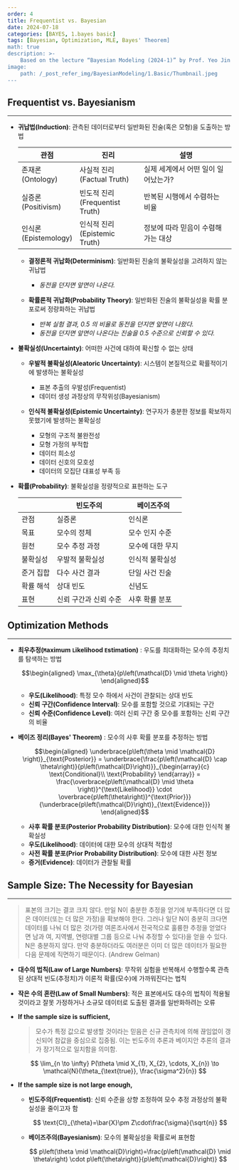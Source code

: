 ```yaml
---
order: 4
title: Frequentist vs. Bayesian
date: 2024-07-18
categories: [BAYES, 1.bayes basic]
tags: [Bayesian, Optimization, MLE, Bayes' Theorem]
math: true
description: >-
    Based on the lecture “Bayesian Modeling (2024-1)” by Prof. Yeo Jin Chung, Dept. of AI, Big Data & Management, College of Business Administration, Kookmin Univ.
image:
    path: /_post_refer_img/BayesianModeling/1.Basic/Thumbnail.jpeg
---
```


## Frequentist vs. Bayesianism
-----

- **귀납법(Induction)**: 관측된 데이터로부터 일반화된 진술(혹은 모형)을 도출하는 방법

    | 관점 | 진리 | 설명 |
    |---|---|---|
    | 존재론<br>(Ontology) | 사실적 진리<br>(Factual Truth) | 실제 세계에서 어떤 일이 일어났는가? |
    | 실증론<br>(Positivism) | 빈도적 진리<br>(Frequentist Truth) | 반복된 시행에서 수렴하는 비율 |
    | 인식론<br>(Epistemology) | 인식적 진리<br>(Epistemic Truth) | 정보에 따라 믿음이 수렴해가는 대상 |

    - **결정론적 귀납화(Determinism)**: 일반화된 진술의 불확실성을 고려하지 않는 귀납법
        - *동전을 던지면 앞면이 나온다.*

    - **확률론적 귀납화(Probability Theory)**: 일반화된 진술의 불확실성을 확률 분포로써 정량화하는 귀납법
        - *반복 실험 결과, $0.5$ 의 비율로 동전을 던지면 앞면이 나왔다.*
        - *동전을 던지면 앞면이 나온다는 진술을 $0.5$ 수준으로 신뢰할 수 있다.*

- **불확실성(Uncertainty)**: 어떠한 사건에 대하여 확신할 수 없는 상태
    - **우발적 불확실성(Aleatoric Uncertainty)**: 시스템이 본질적으로 확률적이기에 발생하는 불확실성
        - 표본 추출의 우발성(Frequentist)
        - 데이터 생성 과정상의 무작위성(Bayesianism)
    
    - **인식적 불확실성(Epistemic Uncertainty)**: 연구자가 충분한 정보를 확보하지 못했기에 발생하는 불확실성
        - 모형의 구조적 불완전성
        - 모형 가정의 부적합
        - 데이터 희소성
        - 데이터 신호의 모호성
        - 데이터의 모집단 대표성 부족 등

- **확률(Probability)**: 불확실성을 정량적으로 표현하는 도구

    | | 빈도주의 | 베이즈주의 |
    |---|---|---|
    | 관점 | 실증론 | 인식론 |
    | 목표 | 모수의 정체 | 모수 인지 수준 |
    | 원천 | 모수 추정 과정 | 모수에 대한 무지 |
    | 불확실성 | 우발적 불확실성 | 인식적 불확실성 |
    | 준거 집합 | 다수 사건 결과 | 단일 사건 진술 |
    | 확률 해석 | 상대 빈도 | 신념도 |
    | 표현 | 신뢰 구간과 신뢰 수준 | 사후 확률 분포 |

## Optimization Methods
-----

- **최우추정(`M`aximum `L`ikelihood `E`stimation)** : 우도를 최대화하는 모수의 추정치를 탐색하는 방법

    $$\begin{aligned}
    \max_{\theta}{p\left(\mathcal{D} \mid \theta \right)}
    \end{aligned}$$

    - **우도(Likelihood)**: 특정 모수 하에서 사건이 관찰되는 상대 빈도
    - **신뢰 구간(Confidence Interval)**: 모수를 포함할 것으로 기대되는 구간
    - **신뢰 수준(Confidence Level)**: 여러 신뢰 구간 중 모수를 포함하는 신뢰 구간의 비율

- **베이즈 정리(Bayes' Theorem)** : 모수의 사후 확률 분포를 추정하는 방법

    $$\begin{aligned}
    \underbrace{p\left(\theta \mid \mathcal{D} \right)}_{\text{Posterior}}
    = \underbrace{\frac{p\left(\mathcal{D} \cap \theta\right)}{p\left(\mathcal{D}\right)}}_{\begin{array}{c} \text{Conditional}\\ \text{Probability} \end{array}}
    = \frac{\overbrace{p\left(\mathcal{D} \mid \theta \right)}^{\text{Likelihood}} \cdot \overbrace{p\left(\theta\right)}^{\text{Prior}}}{\underbrace{p\left(\mathcal{D}\right)}_{\text{Evidence}}}
    \end{aligned}$$

    - **사후 확률 분포(Posterior Probability Distribution)**: 모수에 대한 인식적 불확실성
    - **우도(Likelihood)**:  데이터에 대한 모수의 상대적 적합성
    - **사전 확률 분포(Prior Probability Distribution)**: 모수에 대한 사전 정보
    - **증거(Evidence)**: 데이터가 관찰될 확률

## Sample Size: The Necessity for Bayesian
-----

> 표본의 크기는 결코 크지 않다. 만일 N이 충분한 추정을 얻기에 부족하다면 더 많은 데이터(또는 더 많은 가정)을 확보해야 한다. 그러나 일단 N이 충분히 크다면 데이터를 나눠 더 많은 것(가령 여론조사에서 전국적으로 훌륭한 추정을 얻었다면 남과 여, 지역별, 연령대별 그룹 등으로 나눠 추정할 수 있다)을 얻을 수 있다. N은 충분하지 않다. 만약 충분하더라도 여러분은 이미 더 많은 데이터가 필요한 다음 문제에 직면하기 때문이다. (Andrew Gelman)

- **대수의 법칙(Law of Large Numbers)**: 무작위 실험을 반복해서 수행할수록 관측된 상대적 빈도(추정치)가 이론적 확률(모수)에 가까워진다는 법칙

- **작은 수의 혼란(Law of Small Numbers)**: 적은 표본에서도 대수의 법칙이 적용될 것이라고 잘못 가정하거나 소규모 데이터로 도출된 결과를 일반화하려는 오류

- **If the sample size is sufficient,**

    > 모수가 특정 값으로 발생할 것이라는 믿음은 신규 관측치에 의해 끊임없이 갱신되어 참값을 중심으로 집중됨. 이는 빈도주의 추론과 베이지안 추론의 결과가 장기적으로 일치함을 의미함.

    $$
    \lim_{n \to \infty} P(\theta \mid X_{1}, X_{2}, \cdots, X_{n}) \to \mathcal{N}(\theta_{\text{true}}, \frac{\sigma^2}{n})
    $$

- **If the sample size is not large enough,**
    - **빈도주의(Frequentist)**: 신뢰 수준을 상향 조정하여 모수 추정 과정상의 불확실성을 줄이고자 함

        $$
        \text{CI}_{\theta}=\bar{X}\pm Z\cdot\frac{\sigma}{\sqrt{n}}
        $$

    - **베이즈주의(Bayesianism)**: 모수의 불확실성을 확률로써 표현함

        $$
        p\left(\theta \mid \mathcal{D}\right)=\frac{p\left(\mathcal{D} \mid \theta\right) \cdot p\left(\theta\right)}{p\left(\mathcal{D}\right)}
        $$